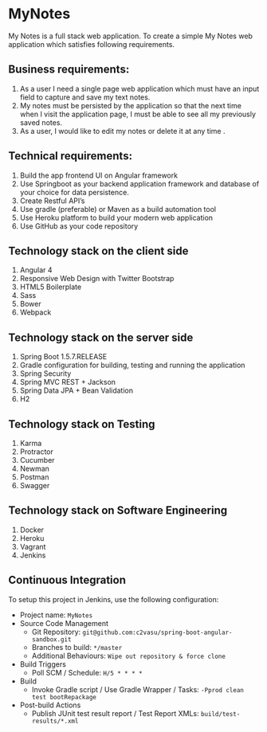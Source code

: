 # MyNotes
My Notes is a full stack web application. To create a simple My Notes web application which satisfies following requirements.

## Business requirements:

1. As a user I need a single page web application which must have an input field to capture and save my text notes.
2. My notes must be persisted by the application so that the next time when I visit the application page, I must be able to see all my previously saved notes.
3. As a user, I would like to edit my notes or delete it at any time .


## Technical requirements:

1. Build the app frontend UI on Angular framework
2. Use Springboot as your backend application framework and database of your choice for data persistence.
3. Create Restful API’s
4. Use gradle (preferable) or Maven as a build automation tool
5. Use Heroku platform to build your modern web application
6. Use GitHub as your code repository

## Technology stack on the client side

1. Angular 4
2. Responsive Web Design with Twitter Bootstrap
3. HTML5 Boilerplate
4. Sass
5. Bower
6. Webpack

## Technology stack on the server side

1. Spring Boot 1.5.7.RELEASE
2. Gradle configuration for building, testing and running the application
3. Spring Security
4. Spring MVC REST + Jackson
5. Spring Data JPA + Bean Validation
6. H2

## Technology stack on Testing

1. Karma
2. Protractor
3. Cucumber
4. Newman
5. Postman
6. Swagger

## Technology stack on Software Engineering

1. Docker
2. Heroku
3. Vagrant
4. Jenkins


## Continuous Integration

To setup this project in Jenkins, use the following configuration:

* Project name: `MyNotes`
* Source Code Management
    * Git Repository: `git@github.com:c2vasu/spring-boot-angular-sandbox.git`
    * Branches to build: `*/master`
    * Additional Behaviours: `Wipe out repository & force clone`
* Build Triggers
    * Poll SCM / Schedule: `H/5 * * * *`
* Build
    * Invoke Gradle script / Use Gradle Wrapper / Tasks: `-Pprod clean test bootRepackage`
* Post-build Actions
    * Publish JUnit test result report / Test Report XMLs: `build/test-results/*.xml`

[Gatling]: http://gatling.io/
[Node.js]: https://nodejs.org/
[Yarn]: https://yarnpkg.org/
[Webpack]: https://webpack.github.io/
[Angular CLI]: https://cli.angular.io/
[BrowserSync]: http://www.browsersync.io/
[Karma]: http://karma-runner.github.io/
[Jasmine]: http://jasmine.github.io/2.0/introduction.html
[Protractor]: https://angular.github.io/protractor/
[Leaflet]: http://leafletjs.com/
[DefinitelyTyped]: http://definitelytyped.org/
